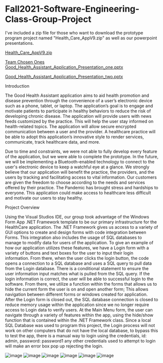 # Fall2021-Software-Engineering-Class-Group-Project

I've included a zip file for those who want to download the prototype program project named "Health_Care_AppV9.zip" as well as our powerpoint presentations.

[Health_Care_AppV9.zip](https://github.com/Luis-Lopez-Leon/Fall2021-Software-Engineering-Class-Group-Project/files/9890573/Health_Care_AppV9.zip)

[Team Chosen Ones Good_Health_Assistant_Application_Presentation_one.pptx](https://github.com/Luis-Lopez-Leon/Fall2021-Software-Engineering-Class-Group-Project/files/9890562/Team.Chosen.Ones.Good_Health_Assistant_Application_Presentation_one.pptx)

[Good_Health_Assistant_Application_Presentation_two.pptx](https://github.com/Luis-Lopez-Leon/Fall2021-Software-Engineering-Class-Group-Project/files/9890569/Good_Health_Assistant_Application_Presentation_two.pptx)



Introduction

The Good Health Assistant application aims to aid health promotion and disease prevention through the convenience of a user’s electronic device such as a phone, tablet, or laptop. The application’s goal is to engage and motivate patients to participate in healthy behaviors to reduce the risk of developing chronic disease. The application will provide users with news feeds customized by the practice. This will help the user stay informed on health-related topics. The application will allow secure encrypted communication between a user and the provider. A healthcare practice will be able to adopt this application’s innovative style to render services, communicate, track healthcare data, and more.

Due to time and constraints, we were not able to fully develop every feature of the application, but we were able to complete the prototype. In the future, we will be implementing a Bluetooth-enabled technology to connect to the user's electronic device to keep a watchful eye at a glance. We strongly believe that our application will benefit the practice, the providers, and the users by tracking and facilitating access to vital information. Our customers are given the freedom to choose according to the needs and services offered by their practice. The Pandemic has brought stress and hardships to everyone. This application could make access to healthcare less difficult and motivate our users to stay healthy.

Project Overview

Using the Visual Studios IDE, our group took advantage of the Windows Form App .NET Framework template to be our primary infrastructure for the HealthCare application. The .NET Framework gives us access to a variety of GUI options to create and design forms with code integration between Forms. This integration also includes the usage of SQL databases to manage to modify data for users of the application. To give an example of how our application utilizes these features, we have a Login form with a variety of buttons and text boxes for the user to input their login information. From there, when the user clicks the login button, the code opens a connection to a SQL database and uses a SQL query to pull data from the Login database. There is a conditional statement to ensure the user information input matches what is pulled from the SQL query. If the login information is correct, the user will be able to successful login to the software. From there, we utilize a function within the forms that allows us to hide the current form the user is on and open another form; This allows navigation between different forms or windows created for application. After the Login form is closed out, the SQL database connection is closed to reduce memory usage within the application since we no longer require access to Login data to verify users. At the Main Menu form, the user can navigate through a variety of features within the app, using the hide/show function that is contained within the .NET Framework class. Since a local SQL Database was used to program this project, the Login process will not work on other computers that do not have the local database, to bypass this to test the app, there is a manual way  to login using the credentials, id: admin, password: password1 any other credentials used to attempt to login will make an error box pop up rejecting the login.






![image](https://user-images.githubusercontent.com/103616373/198692281-889687d0-7d1c-4cb3-a31e-e4ab5f0f41fc.png)
![image](https://user-images.githubusercontent.com/103616373/198692393-5a5192e6-1762-4907-af64-b424002099f0.png)
![image](https://user-images.githubusercontent.com/103616373/198692594-2d616b15-e6cb-4967-ad08-09837d500bf6.png)
![image](https://user-images.githubusercontent.com/103616373/198692854-32ca2803-5e75-44b8-a9ad-cedfd6aa663d.png)
![image](https://user-images.githubusercontent.com/103616373/198692908-e28015c5-e310-4429-8ccf-51c45284b38a.png)
![image](https://user-images.githubusercontent.com/103616373/198693005-9a16fcd8-38ee-46b1-ab8c-664801e93b10.png)



